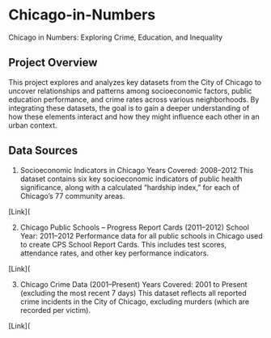 # Chicago-in-Numbers
Chicago in Numbers: Exploring Crime, Education, and Inequality


## Project Overview

This project explores and analyzes key datasets from the City of Chicago to uncover relationships and patterns among socioeconomic factors, public education performance, and crime rates across various neighborhoods. By integrating these datasets, the goal is to gain a deeper understanding of how these elements interact and how they might influence each other in an urban context.


## Data Sources

1. Socioeconomic Indicators in Chicago
Years Covered: 2008–2012
This dataset contains six key socioeconomic indicators of public health significance, along with a calculated “hardship index,” for each of Chicago’s 77 community areas.

[Link](

2. Chicago Public Schools – Progress Report Cards (2011–2012)
School Year: 2011–2012
Performance data for all public schools in Chicago used to create CPS School Report Cards. This includes test scores, attendance rates, and other key performance indicators.

[Link](

3. Chicago Crime Data (2001–Present)
Years Covered: 2001 to Present (excluding the most recent 7 days)
This dataset reflects all reported crime incidents in the City of Chicago, excluding murders (which are recorded per victim).

[Link](

